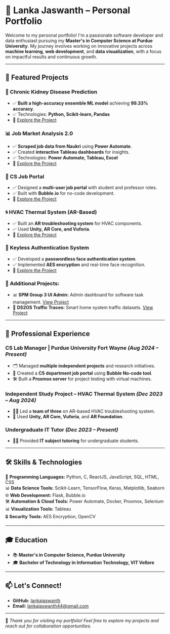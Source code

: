 # 🎯 Lanka Jaswanth – Personal Portfolio



Welcome to my personal portfolio! I'm a passionate software developer and data enthusiast pursuing my **Master's in Computer Science at Purdue University**. My journey involves working on innovative projects across **machine learning**, **web development**, and **data visualization**, with a focus on impactful results and continuous growth.

---

## 🚀 Featured Projects

### 🌟 Chronic Kidney Disease Prediction
- ✅ **Built a high-accuracy ensemble ML model** achieving **99.33% accuracy**. 
- ✅ Technologies: **Python, Scikit-learn, Pandas**
- 🎯 [Explore the Project](https://github.com/lankajaswanth/Chronic-kidney-disease-prediction)

### 📊 Job Market Analysis 2.0
- ✅ **Scraped job data from Naukri** using **Power Automate**. 
- ✅ Created **interactive Tableau dashboards** for insights.
- ✅ Technologies: **Power Automate, Tableau, Excel**
- 🎯 [Explore the Project](https://github.com/lankajaswanth/Job-Market-Analysis-2.0)

### 💼 CS Job Portal
- ✅ Designed a **multi-user job portal** with student and professor roles.
- ✅ Built with **Bubble.io** for no-code development.
- 🎯 [Explore the Project](https://github.com/lankajaswanth/CS-JOB-PORTAL-)

### 🌀 HVAC Thermal System (AR-Based)
- ✅ Built an **AR troubleshooting system** for HVAC components.
- ✅ Used **Unity, AR Core, and Vuforia**.
- 🎯 [Explore the Project](https://github.com/lankajaswanth/HVAC-THERMAL-SYSTEM)

### 🔐 Keyless Authentication System
- ✅ Developed a **passwordless face authentication system**.
- ✅ Implemented **AES encryption** and real-time face recognition.
- 🎯 [Explore the Project](https://github.com/lankajaswanth/Keyless_Authentication)

### 🎯 Additional Projects:
- 📊 **SPM Group 3 UI Admin:** Admin dashboard for software task management. [View Project](https://github.com/lankajaswanth/SPM-Group3-UI-Admin)
- 📡 **DS2OS Traffic Traces:** Smart home system traffic datasets. [View Project](https://github.com/lankajaswanth/DS2OS-TRAFFIC-TRACES)

---

## 💼 Professional Experience
### **CS Lab Manager** | Purdue University Fort Wayne *(Aug 2024 – Present)*
- 🗂️ Managed **multiple independent projects** and research initiatives.
- 🧩 Created a **CS department job portal** using **Bubble No-code tool**.
- 🛠️ Built a **Proxmox server** for project testing with virtual machines.

### **Independent Study Project – HVAC Thermal System** *(Dec 2023 – Aug 2024)*
- 👨‍💻 Led a **team of three** on AR-based HVAC troubleshooting system.
- 🎯 Used **Unity, AR Core, Vuforia**, and **AR Foundation**.

### **Undergraduate IT Tutor** *(Dec 2023 – Present)*
- 🧑‍🏫 Provided **IT subject tutoring** for undergraduate students.

---

## 🛠️ Skills & Technologies

🎯 **Programming Languages:** Python, C, ReactJS, JavaScript, SQL, HTML, CSS  
📊 **Data Science Tools:** Scikit-Learn, TensorFlow, Keras, Matplotlib, Seaborn  
🌐 **Web Development:** Flask, Bubble.io  
🛠️ **Automation & Cloud Tools:** Power Automate, Docker, Proxmox, Selenium  
📊 **Visualization Tools:** Tableau  
🔒 **Security Tools:** AES Encryption, OpenCV  

---

## 🎓 Education
- 📚 **Master's in Computer Science, Purdue University**
- 🎓 **Bachelor of Technology in Information Technology, VIT Vellore**

---

## 📫 Let's Connect!
- **GitHub:** [lankajaswanth](https://github.com/lankajaswanth)
- **Email:** [lankajaswanth44@gmail.com](mailto:lankajaswanth44@gmail.com)
---

🚀 *Thank you for visiting my portfolio! Feel free to explore my projects and reach out for collaboration opportunities.*

